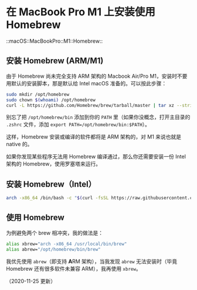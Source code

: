 # 在 MacBook Pro M1 上安装使用 Homebrew

::macOS::MacBookPro::M1::Homebrew::

## 安装 Homebrew (ARM/M1)

由于 Homebrew 尚未完全支持 ARM 架构的 Macbook Air/Pro M1，安装时不要用默认的安装脚本，那是默认给 Intel macOS 准备的。可以按此步骤：

```sh
sudo mkdir /opt/homebrew
sudo chown $(whoami) /opt/homebrew
curl -L https://github.com/Homebrew/brew/tarball/master | tar xz --strip 1 -C /opt/homebrew
```

别忘了把 `/opt/homebrew/bin` 添加到你的 `PATH` 里（如果你没概念，打开主目录的 `.zshrc` 文件，添加 `export PATH=/opt/homebrew/bin:$PATH`）。

这样，Homebrew 安装或编译的软件都将是 ARM 架构的，对 M1 来说也就是 native 的。

如果你发现某些程序无法用 Homebrew 编译通过，那么你还需要安装一份 Intel 架构的 Homebrew，使用罗塞塔来运行。

## 安装 Homebrew（Intel）

```sh
arch -x86_64 /bin/bash -c "$(curl -fsSL https://raw.githubusercontent.com/Homebrew/install/master/install.sh)"
```

## 使用 Homebrew

为例避免两个 brew 相冲突，我的做法是：

```sh
alias xbrew="arch -x86_64 /usr/local/bin/brew"
alias abrew="/opt/homebrew/bin/brew"
```

我优先使用 `abrew`（即支持 **A**RM 架构），当我发现 `abrew` 无法安装时（毕竟 Homebrew 还有很多软件未兼容 ARM），我再使用 `xbrew`。

（2020-11-25 更新）
